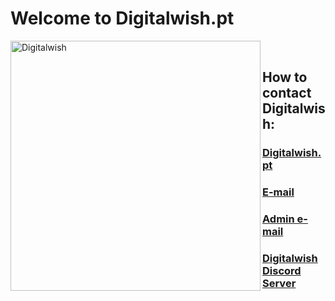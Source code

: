 <h1> Welcome to Digitalwish.pt </h1>

<img align="left" alt="Digitalwish" width="400px" src="https://digitalwish.pt/wp-content/uploads/2022/06/digitalwish-logo.png"> </br>

<h2>How to contact Digitalwish:</h2>
<h3><a href="https://digitalwish.pt/">Digitalwish.pt</a></h3>
<h3><a href="mailto:hi@digitalwish.pt">E-mail</a></h3> 
<h3><a href="mailto:ricardo.rouco@digitalwish.pt">Admin e-mail</a></h3>
<h3><a href="https://discord.gg/QSyZvcczPG">Digitalwish Discord Server</a></h3> </br>
